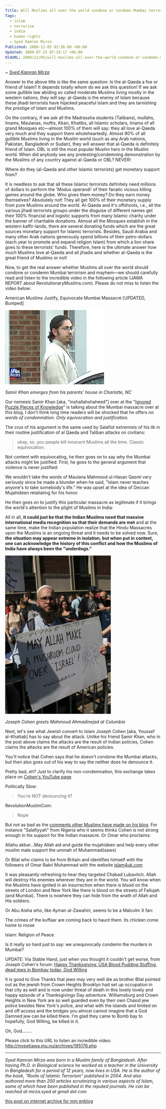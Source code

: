 ```yaml
---
Title: Will Muslims all over the world condone or condemn Mumbai terrorism?
Tags:
  - islam
  - terrorism
  - india
  - human rights
  - Syed Kamran Mirza
Published: 2008-12-05 02:36:00 +06:00
Updated: 2009-07-15 07:19:17 +06:00
OldURL: 2008/12/05/will-muslims-all-over-the-world-condone-or-condemn-mumbai-terrorism/
---
```


~ *[Syed Kamran Mirza](https://gold.mukto-mona.com/Articles/skm/index.html)*  

Answer to the above title is like the same question: Is the al-Qaeda a foe or friend of Islam?  It depends totally whom do we ask this question! If we ask some gullible law abiding so called moderate Muslims living mostly in the western nations, they will say: al-Qaeda is the enemy of Islam because these jihadi terrorists have hijacked peaceful Islam and they are tarnishing the prestige of Islam and Muslims.


On the contrary, if we ask all the Madrassha students (Talibans), mullahs, Imams, Maulanas, muftis, Kkari, Khatibs, all Islamic scholars, Imams of all grand Mosques etc—almost 100% of them will say: they all love al-Qaeda very much and they support them wholeheartedly. Almost 90% of all gullible Muslims living in the Muslim world (such as any Arab nations, Pakistan, Bangladesh or Sudan), they will answer that al-Qaeda is definitely friend of Islam. OBL is still the most popular Muslim hero in the Muslim world. When did anybody see any protesting/condemning demonstration by the Muslims of any country against al-Qaeda or OBL?  NEVER!


Where do they (al-Qaeda and other Islamic terrorists) get monetary support from?


It is needless to ask that all these Islamic terrorists definitely need millions of dollars to perform the 'Modus operandi' of their fanatic vicious killing games around the globe. Who gives them money? Do they earn money themselves? Absolutely not! They all get 100% of their monetary supply from pure Muslims around the world.  Al-Qaeda and it's offshoots, i.e., all the various jihadi terrorists groups under the disguise of different names get their 100% financial and logistic supports from many Islamic charity under the banner of charitable donations. Almost all the Mosques establish in the western kaffir-lands, there are several donating funds which are the great sources monetary support for Islamic terrorists. Besides, Saudi Arabia and many other Arab nations generously spend billions of their petro-dollars (each year to promote and expand religion Islam) from which a lion share goes to these terrorists' funds. Therefore, here is the ultimate answer how much Muslims love al-Qaeda and all jihadis and whether al-Qaeda is the great friend of Muslims or not!

Now, to get the real answer whether Muslims all over the world should condone or condemn Mumbai terrorism and mayhem—we should carefully read and listen to the incredible video in the following article (JAWA REPORT about RevolutionaryMuslims.com). Please do not miss to listen the video below:

American Muslims Justify, Equivocate Mumbai Massacre [UPDATED, Bumped]

![Fox News](../../images/2008/12-05_foxnews_060608_blogger1.jpg)

*Samir Khan emerges from his parents' house in Charlotte, NC*

Our nemesis Samir Khan [aka, "inshallahshaheed"] over at the "[Ignored Puzzle Pieces of Knowledge](https://revolution.muslimpad.com/2008/11/28/mumbai-attacks)" is talking about the Mumbai massacre over at this blog. I don't think long time readers will be shocked that he offers *no words of condemnation. Only equivocation and justification.*

The crux of his argument is the same used by Salafist extremists of his ilk in their routine justification of al Qaeda and Taliban attacks on civilians:
> okay, so, you people kill innocent Muslims all the time. Classic equivocation.

Not content with equivocating, he then goes on to say why the Mumbai attacks might be justified. First, he goes to the general argument that violence is never justified:

We wouldn't take the words of Maulana Mahmood ul-Hasan Qasmi very seriously since he made a blunder when he said, "Islam never teaches anyone's to take somebody's life." He was upset at the idea of Deccan Mujahideen retaliating for his honor.

He then goes on to justify this particular massacre as legitimate if it brings the world's attention to the plight of Muslims in India:

All in all, **it could just be that the Indian Muslims need that massive international media recognition so that their demands are met** and at the same time, make the Indian population realize that the Hindu Massacres upon the Muslims is an ongoing threat and it needs to be solved now. Sure, **the situation may appear extreme in isolation, but when put in context, one can acknowledge the history of this conflict and how the Muslims of India have always been the "underdogs."**

![](../../images/2008/12-05_mypetjawa.mu.nu_khatttab_at_columbia.jpg)

*Joseph Cohen greets Mahmoud Ahmadinejad at Columbia*

Next, let's see what Jewish convert to Islam Joseph Cohen [aka, Youssef al-Khattab] has to say about the attack. Unlike his friend Samir Khan, who in the post above claims the attacks are the result of Indian policies, Cohen claims the attacks are the result of American policies.

You'll notice that Cohen says that he doesn't condone the Mumbai attacks, but then also goes out of his way to say the neither does he denounce it.

Pretty bad, eh? Just to clarify his non-condemnation, this exchange takes place on [Cohen's YouTube page](https://mypetjawa.mu.nu/archives/195176.php)

Politically Slow:
> You're NOT denouncing it?

RevolutionMuslimCom:
> Nope

But not as bad as the [comments other Muslims have made on his blog](https://www.revolutionmuslim.com/index.php?option=com_content&amp;view=article&amp;id=305:do-you-think-the-mumbai-attack-was-collateral-punishment-for-the-usa-and-britains-foreign-policies-&amp;catid=8:voicesoftheummah&amp;Itemid=9#yvComment). For instance "Salafiyyah" from Nigeria who it seems thinks Cohen is not strong enough in his support for the Indian massacre. Or Omar who proclaims:

Allahu akbar…May Allah aid and guide the mujahideen and help every other muslim male support the ummah of Muhammad(saws)

Or Bilal who claims to be from Britain and identifies himself with the followers of Omar Bakri Muhammad with the website [islam4uk.com](https://islam4uk.com)
 

It was pleasantly refreshing to hear they targeted Chabad Lubavitch. Allah will destroy His enemies wherever they are in the world. You will know when the Muslims have ignited in an insurrection when there is blood on the streets of London and New York like there is blood on the streets of Fallujah (and Mumbai). There is nowhere they can hide from the wrath of Allah and His soldiers.

Or Abu Aisha who, like Ayman al-Zawahiri, seems to be a Malcolm X fan:

The crimes of the kuffaar are coming back to haunt them. its chicken come home to roose

Islam: Religion of Peace.

Is it really so hard just to say: we unequivocally condemn the murders in Mumbai?

UPDATE: Via Stable Hand, just when you thought it couldn't get worse, from Joseph Cohen's forum: [Happy Thanksgiving: USA Blood Pudding Stuffing, dead jews in Bombay today, God Willing](https://www.revolutionmuslim.com/forum/index.php?showtopic=1349)

It is good to Give Thanks that jews may very well die as brother Bilal pointed out as the jewish from Crown Heights Brooklyn had set up occupation in that city as well and is now under threat of death in this lovely lovely and happy episode of a Thanksgivings Day adventure. Williamsburg and Crown Heights in New York are so well guarded even by their own Chasid jew police besides New York's police, and what with the islands and limited on and off access and the bridges you almost cannot imagine that a God Damned jew can be killed there. I'm glad they came to Bomb bay to hopefully, God Willing, be killed in it.

Oh, God……..
 

Please click to this URL to listen an incredible video: http://mypetjawa.mu.nu/archives/195176.php


-----
*Syed Kamran Mirza was born in a Muslim family of Bangladesh. After having Ph.D. in Biological science he worked as a teacher in the University in Bangladesh for a period of 12 years, now lives in USA. He is the author of the book, "Roots of Islamic Terrorism" published in 2004. And also authored more than 200 articles scrutinizing in various aspects of Islam, some of which have been published in the reputed journals. He can be reached at mirza.syed at gmail dot com*


[this post on internet archive for mm enblog](https://web.archive.org/web/20201024202305/http://enblog.mukto-mona.com/2008/12/05/will-muslims-all-over-the-world-condone-or-condemn-mumbai-terrorism)